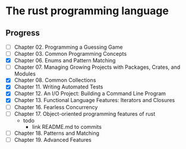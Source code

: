 # The rust programming language

## Progress 
- [ ] Chapter 02. Programming a Guessing Game
- [ ] Chapter 03. Common Programming Concepts  
- [x] Chapter 06. Enums and Pattern Matching 
- [ ] Chapter 07. Managing Growing Projects with Packages, Crates, and Modules
- [x] Chapter 08. Common Collections
- [x] Chapter 11. Writing Automated Tests
- [x] Chapter 12. An I/O Project: Building a Command Line Program
- [x] Chapter 13. Functional Language Features: Iterators and Closures
- [ ] Chapter 16. Fearless Concurrency  
- [ ] Chapter 17. Object-oriented programming features of rust
    - todo
      - link README.md to commits
- [ ] Chapter 18. Patterns and Matching
- [ ] Chapter 19. Advanced Features
